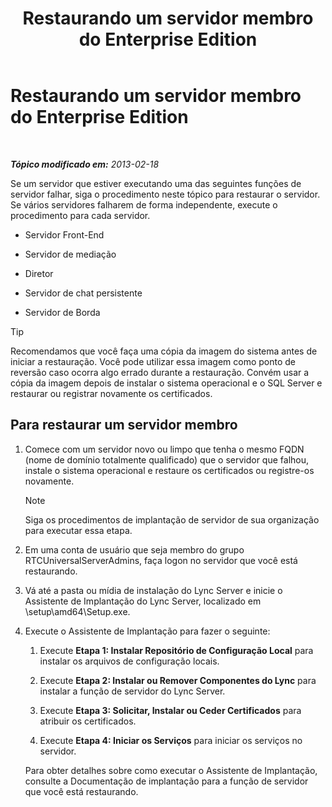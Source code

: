 ﻿---
title: Restaurando um servidor membro do Enterprise Edition
TOCTitle: Restaurando um servidor membro do Enterprise Edition
ms:assetid: d960b19c-2104-4719-b736-0d940f254d42
ms:mtpsurl: https://technet.microsoft.com/pt-br/library/Hh202191(v=OCS.15)
ms:contentKeyID: 52057738
ms.date: 05/19/2016
mtps_version: v=OCS.15
ms.translationtype: HT
---

# Restaurando um servidor membro do Enterprise Edition

 

_**Tópico modificado em:** 2013-02-18_

Se um servidor que estiver executando uma das seguintes funções de servidor falhar, siga o procedimento neste tópico para restaurar o servidor. Se vários servidores falharem de forma independente, execute o procedimento para cada servidor.

  - Servidor Front-End

  - Servidor de mediação

  - Diretor

  - Servidor de chat persistente

  - Servidor de Borda


> [!TIP]
> Recomendamos que você faça uma cópia da imagem do sistema antes de iniciar a restauração. Você pode utilizar essa imagem como ponto de reversão caso ocorra algo errado durante a restauração. Convém usar a cópia da imagem depois de instalar o sistema operacional e o SQL Server e restaurar ou registrar novamente os certificados.



## Para restaurar um servidor membro

1.  Comece com um servidor novo ou limpo que tenha o mesmo FQDN (nome de domínio totalmente qualificado) que o servidor que falhou, instale o sistema operacional e restaure os certificados ou registre-os novamente.
    
    > [!NOTE]  
    > Siga os procedimentos de implantação de servidor de sua organização para executar essa etapa.

2.  Em uma conta de usuário que seja membro do grupo RTCUniversalServerAdmins, faça logon no servidor que você está restaurando.

3.  Vá até a pasta ou mídia de instalação do Lync Server e inicie o Assistente de Implantação do Lync Server, localizado em \\setup\\amd64\\Setup.exe.

4.  Execute o Assistente de Implantação para fazer o seguinte:
    
    1.  Execute **Etapa 1: Instalar Repositório de Configuração Local** para instalar os arquivos de configuração locais.
    
    2.  Execute **Etapa 2: Instalar ou Remover Componentes do Lync** para instalar a função de servidor do Lync Server.
    
    3.  Execute **Etapa 3: Solicitar, Instalar ou Ceder Certificados** para atribuir os certificados.
    
    4.  Execute **Etapa 4: Iniciar os Serviços** para iniciar os serviços no servidor.
    
    Para obter detalhes sobre como executar o Assistente de Implantação, consulte a Documentação de implantação para a função de servidor que você está restaurando.


